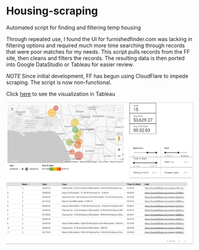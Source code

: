 # Housing-scraping
Automated script for finding and filtering temp housing

Through repeated use, I found the UI for furnishedfinder.com was lacking in filtering options
and required much more time searching through records that were poor matches for my needs.
This script pulls records from the FF site, then cleans and filters the records.
The resulting data is then ported into Google DataStudio or Tableau for easier review.

*NOTE* Since initial development, FF has begun using CloudFlare to impede scraping.
The script is now non-functional.

Click [here](https://public.tableau.com/views/FFVizExample/Dashboard1?:language=en-US&:display_count=n&:origin=viz_share_link) to see the visualization in Tableau

![alt text](https://github.com/AKolcun/Housing-scraping/blob/main/Report%20examples/Filtered%20Santa%20Monica.PNG "Example DataStudio Report Capture")
